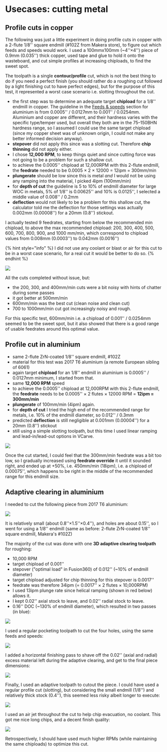 # Usecases: cutting metal

## Profile cuts in copper

The following was just a little experiment in doing profile cuts in copper with a 2-flute 1/8'' square endmill \(\#102Z from Makera store\), to figure out which feeds and speeds would work. I used a 100mmx100mm \(~4''×4''\) piece of 0.9mm \(0.035''\) thick copper, used tape and glue to hold it onto the wasteboard, and cut simple profiles at increasing chiploads, to find the sweet spot.

The toolpath is a single **contour/profile** cut, which is not the best thing to do if you need a perfect finish \(you should rather do a roughing cut followed by a light finishing cut to have perfect edges\), but for the purpose of this test, it represented a worst case scenario i.e. slotting throughout the cut.

* the first step was to determine an adequate target **chipload** for a 1/8'' endmill in copper. The guideline in the [Feeds & speeds](feeds-and-speeds-basics.md#Carvera-chiploads-guideline) section for aluminium is from 0.0005'' / 0.0127mm to 0.001'' / 0.0254mm. Aluminium and copper are different, and their hardness varies with the specific type/temper used, but overall they both are in the 75–150BHN hardness range, so I assumed I could use the same target chipload \(since my copper sheet was of unknown origin, I could not make any better informed decision anyway\).
* **stepover** did not apply this since was a slotting cut. Therefore **chip thinning** did not apply either.
* I chose **12,000 RPM**, to keep things quiet and since cutting force was not going to be a problem for such a shallow cut.
* to achieve the 0.0005'' chipload at 12,000RPM with this 2-flute endmill, the **feedrate** needed to be 0.0005 × 2 × 12000 = 12ipm = 300mm/min
* **plungerate** should be low since this is metal _and_ I would not be using any ramping into the material, I picked 4ipm \(100mm/min\)
* for **depth of cut** the guideline is 5 to 10% of endmill diameter for large WOC in metals, 5% of 1/8'' is 0.00625'' and 10% is 0.0125'', I selected a middle value of 0.008'' / 0.2mm
* **deflection** would not likely to be a problem for this shallow cut, the calculator told me the deflection for those settings was actually 0.002mm \(0.00008''\) for a 20mm \(0.8''\) stickout.

I actually tested 9 feedrates, starting from below the recommended min chipload, to above the max recommended chipload: 200, 300, 400, 500, 600, 700, 800, 900, and 1000 mm/min, which correspond to chipload values from 0.008mm \(0.0003''\) to 0.042mm \(0.0016''\)

{% hint style="info" %}
I did not use any coolant or blast or air for this cut to be in a worst case scenario, for a real cut it would be better to do so.
{% endhint %}

![](.gitbook/assets/cutting_metal_profile_cut_tests_copper.png)

All the cuts completed without issue, but:

* the 200, 300, and 400mm/min cuts were a bit noisy with hints of chatter during some passes
* it got better at 500mm/min
* 600mm/min was the best cut \(clean noise and clean cut\)
* 700 to 1000mm/min cut got increasingly noisy and rough.

For this specific test, 600mm/min i.e. a chipload of 0.001'' / 0.0254mm seemed to be the sweet spot, but it also showed that there is a good range of usable feedrates around this optimal value.

## Profile cut in aluminium

* same 2-flute ZrN-coated 1/8'' square endmill, \#102Z
* material for this test was 2017 T6 aluminium \(a remote European sibling of 6061\)
* again target **chipload** for an 1/8'' endmill in aluminium is 0.0005'' / 0.0127mm minimum, I started from that. 
* same **12,000 RPM** speed
* to achieve the 0.0005'' chipload at 12,000RPM with this 2-flute endmill, the **feedrate** needs to be 0.0005'' × 2 flutes × 12000 RPM = **12ipm = 300mm/min**
* **plungerate** of 100mm/min \(4ipm\) again.
* for **depth of cut** I tried the high end of the recommended range for metals, i.e. 10% of the endmill diameter, so 0.012'' / 0.3mm
* predicted **deflection** is still negligible at 0.001mm \(0.00004''\) for a 20mm \(0.8''\) stickout
* still using a simple slotting toolpath, but this time I used linear ramping and lead-in/lead-out options in VCarve.

![](.gitbook/assets/cutting_metal_profile_cut.png)

Once the cut started, I could feel that the 300mm/min feedrate was a bit too low, so I gradually increased using **feedrate override** it until it sounded right, and ended up at +50%, i.e. 450mm/min \(18ipm\), i.e. a chipload of 0.00075'', which happens to be right in the middle of the recommended range for this endmill size.

## Adaptive clearing in aluminium

I needed to cut the following piece from 2017 T6 aluminium:

![](.gitbook/assets/alu_adaptive_dimensions.png)

It is relatively small \(about 0.8''×1.5''×0.4''\), and holes are about 0.15'', so I went for using a 1/8'' endmill \(same as before: 2-flute ZrN-coated 1/8'' square endmill, Makera's \#102Z\)

The majority of the cut was done with one **3D adaptive clearing toolpath** for roughing: 

* 10,000 RPM
* target chipload of 0.001''
* stepover \("optimal load" in Fusion360\) of 0.012'' \(~10% of endmill diameter\)
* target chipload adjusted for chip thinning for this stepover is 0.0017''
* feedrate was therefore 34ipm \(= 0.0017'' × 2 flutes × 10,000RPM\)
* I used 13ipm plunge rate since helical ramping \(shown in red below\) allows it. 
* I kept 0.02'' axial stock to leave, and 0.02'' radial stock to leave.
* 0.16'' DOC \(~130% of endmill diameter\), which resulted in two passes \(in blue\):

![](.gitbook/assets/alu_adaptive_clearing.png)

I used a regular pocketing toolpath to cut the four holes, using the same feeds and speeds:

![](.gitbook/assets/alu_holes.png)

I added a horizontal finishing pass to shave off the 0.02'' \(axial and radial\) excess material left during the adaptive clearing, and get to the final piece dimensions:

![](.gitbook/assets/alu_horizonal_finishing.png)

Finally, I used an adaptive toolpath to cutout the piece. I could have used a regular profile cut \(slotting\), but considering the small endmill \(1/8''\) and relatively thick stock \(0.4''\), this seemed less risky albeit longer to execute: 

![](.gitbook/assets/alu_adaptive_profile_cut.png)

I used an air jet throughout the cut to help chip evacuation, no coolant. This got me nice long chips, and a decent finish quality:

![](.gitbook/assets/alu_adaptive_result.jpg)

Retrospectively, I should have used much higher RPMs \(while maintaining the same chiploads\) to optimize this cut.

